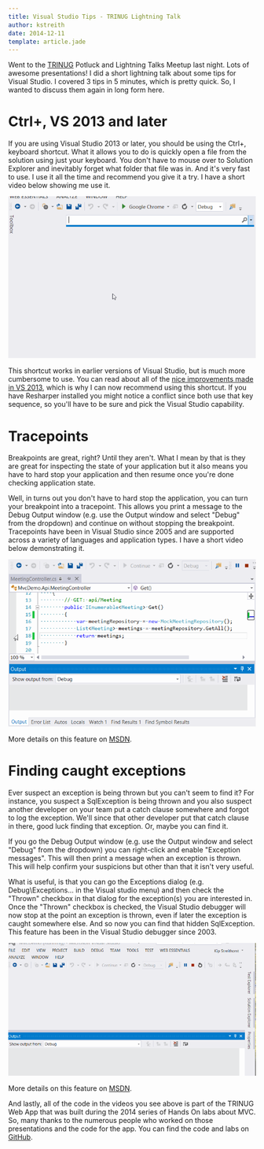 ```yaml
---
title: Visual Studio Tips - TRINUG Lightning Talk
author: kstreith 
date: 2014-12-11
template: article.jade
---
```


Went to the [TRINUG](http://www.trinug.org/) Potluck and Lightning Talks Meetup last night. Lots of awesome presentations! I did a short lightning talk about some tips for Visual Studio. I covered 3 tips in 5 minutes, which is pretty quick. So, I wanted to discuss them again in long form here.

<span class="more"></span>

# Ctrl+, VS 2013 and later #

If you are using Visual Studio 2013 or later, you should be using the Ctrl+, keyboard shortcut. What it allows you to do is quickly open a file from the solution using just your keyboard. You don't have to mouse over to Solution Explorer and inevitably forget what folder that file was in. And it's very fast to use. I use it all the time and recommend you give it a try. I have a short video below showing me use it.

![](/images/ctrl-comma.gif)

 This shortcut works in earlier versions of Visual Studio, but is much more cumbersome to use. You can read about all of the [nice improvements made in VS 2013](http://blogs.msdn.com/b/mvpawardprogram/archive/2013/10/22/visual-studio-2013-navigate-to-improvements.aspx), which is why I can now recommend using this shortcut. If you have Resharper installed you might notice a conflict since both use that key sequence, so you'll have to be sure and pick the Visual Studio capability.

# Tracepoints #

Breakpoints are great, right? Until they aren't. What I mean by that is they are great for inspecting the state of your application but it also means you have to hard stop your application and then resume once you're done checking application state.

Well, in turns out you don't have to hard stop the application, you can turn your breakpoint into a tracepoint. This allows you print a message to the Debug Output window (e.g. use the Output window and select "Debug" from the dropdown) and continue on without stopping the breakpoint. Tracepoints have been in Visual Studio since 2005 and are supported across a variety of languages and application types. I have a short video below demonstrating it.

![](/images/tracepoint.gif)

More details on this feature on [MSDN](http://msdn.microsoft.com/en-us/library/vstudio/232dxah7%28v=vs.100%29.aspx).

# Finding caught exceptions #

Ever suspect an exception is being thrown but you can't seem to find it? For instance, you suspect a SqlException is being thrown and you also suspect another developer on your team put a catch clause somewhere and forgot to log the exception. We'll since that other developer put that catch clause in there, good luck finding that exception. Or, maybe you can find it.

If you go the Debug Output window (e.g. use the Output window and select "Debug" from the dropdown) you can right-click and enable "Exception messages". This will then print a message when an exception is thrown. This will help confirm your suspicions but other than that it isn't very useful.

What is useful, is that you can go the Exceptions dialog (e.g. Debug\Exceptions... in the Visual studio menu) and then check the "Thrown" checkbox in that dialog for the exception(s) you are interested in. Once the "Thrown" checkbox is checked, the Visual Studio debugger will now stop at the point an exception is thrown, even if later the exception is caught somewhere else. And so now you can find that hidden SqlException. This feature has been in the Visual Studio debugger since 2003.

![](/images/exceptions.gif)

More details on this feature on [MSDN](http://msdn.microsoft.com/en-us/library/d14azbfh.aspx).


And lastly, all of the code in the videos you see above is part of the TRINUG Web App that was built during the 2014 series of Hands On labs about MVC. So, many thanks to the numerous people who worked on those presentations and the code for the app. You can find the code and labs on [GitHub](https://github.com/robzelt/IntroMvcDemo). 